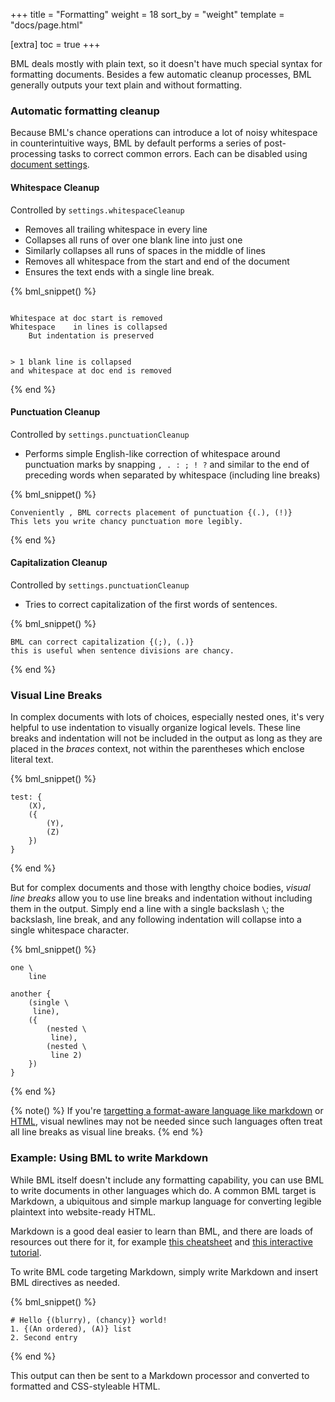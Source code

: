 +++
title = "Formatting"
weight = 18
sort_by = "weight"
template = "docs/page.html"

[extra]
toc = true
+++

BML deals mostly with plain text, so it doesn't have much special syntax for formatting documents. Besides a few automatic cleanup processes, BML generally outputs your text plain and without formatting.

### Automatic formatting cleanup

Because BML's chance operations can introduce a lot of noisy whitespace in counterintuitive ways, BML by default performs a series of post-processing tasks to correct common errors. Each can be disabled using [document settings](/docs/guide/doc-settings).

#### Whitespace Cleanup

Controlled by `settings.whitespaceCleanup`

- Removes all trailing whitespace in every line
- Collapses all runs of over one blank line into just one
- Similarly collapses all runs of spaces in the middle of lines
- Removes all whitespace from the start and end of the document
- Ensures the text ends with a single line break.

{% bml_snippet() %}
```bml

Whitespace at doc start is removed
Whitespace    in lines is collapsed
    But indentation is preserved


> 1 blank line is collapsed
and whitespace at doc end is removed

```
{% end %}

#### Punctuation Cleanup

Controlled by `settings.punctuationCleanup`

- Performs simple English-like correction of whitespace around punctuation marks by snapping `, . : ; ! ?` and similar to the end of preceding words when separated by whitespace (including line breaks)

{% bml_snippet() %}
```bml
Conveniently , BML corrects placement of punctuation {(.), (!)}
This lets you write chancy punctuation more legibly.
```
{% end %}

#### Capitalization Cleanup

Controlled by `settings.punctuationCleanup`

- Tries to correct capitalization of the first words of sentences.

{% bml_snippet() %}
```bml
BML can correct capitalization {(;), (.)}
this is useful when sentence divisions are chancy.
```
{% end %}

### Visual Line Breaks

In complex documents with lots of choices, especially nested ones, it's very helpful to use indentation to visually organize logical levels. These line breaks and indentation will not be included in the output as long as they are placed in the *braces* context, not within the parentheses which enclose literal text.

{% bml_snippet() %}
```bml
test: {
    (X),
    ({
        (Y),
        (Z)
    })
}
```
{% end %}

But for complex documents and those with lengthy choice bodies, *visual line breaks* allow you to use line breaks and indentation without including them in the output. Simply end a line with a single backslash `\`; the backslash, line break, and any following indentation will collapse into a single whitespace character.

{% bml_snippet() %}
```bml
one \
    line

another {
    (single \
     line),
    ({
        (nested \
         line),
        (nested \
         line 2)
    })
}
```
{% end %}

{% note() %}
If you're [targetting a format-aware language like markdown](/docs/guide/formatting#example-using-bml-to-write-markdown) or [HTML](https://developer.mozilla.org/en-US/docs/Web/HTML), visual newlines may not be needed since such languages often treat all line breaks as visual line breaks.
{% end %}

### Example: Using BML to write Markdown

While BML itself doesn't include any formatting capability, you can use BML to write documents in other languages which do. A common BML target is Markdown, a ubiquitous and simple markup language for converting legible plaintext into website-ready HTML.

Markdown is a good deal easier to learn than BML, and there are loads of resources out there for it, for example [this cheatsheet](https://github.com/adam-p/markdown-here/wiki/Markdown-Cheatsheet) and [this interactive tutorial](https://www.markdowntutorial.com).

To write BML code targeting Markdown, simply write Markdown and insert BML directives as needed. 

{% bml_snippet() %}
```bml
# Hello {(blurry), (chancy)} world!
1. {(An ordered), (A)} list
2. Second entry
```
{% end %}

This output can then be sent to a Markdown processor and converted to formatted and CSS-styleable HTML.
